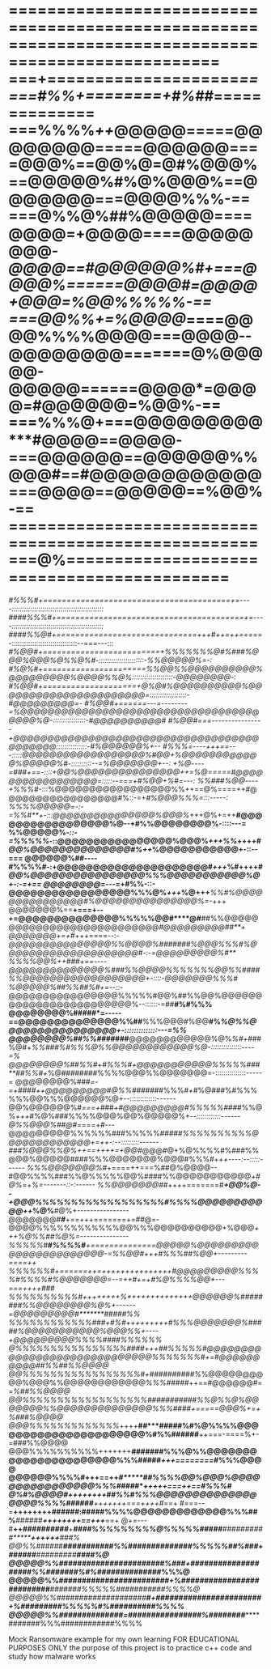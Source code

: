 

====================================================================================================
===**********+========******======****======****=====*#%%*+========+*#%##*======******=====******===
===%%%%*++*@@@@@=====@@@@@@@@=====@@@@@@====@@@%==@@%@=@#%@@@%==@@@@@%#%@%@@@%==@@@@@@@===@@@@%%%-==
===@%%@%##%@@@@@====@@@@=+@@@@====@@@@@@@@*-@@@@==#@@@@@@%#+===@@@@%======@@@@#=@@@@+@@@=%@@%%%%%-==
===@@%%+=%@@@@*====@@@@%%%%@@@@===@@@@--@@@@@@@@=======@%@@@@@-@@@@@======@@@@*=@@@@=#@@@@@@=%@@%-==
===%%%@+===@@@@@**@@@@*****#@@@@==@@@@-===@@@@@@==@@@@@@%%@@@#==#@@@@@@@@@@@@===@@@@==@@@@@==%@@%-==
=======================================================@%===========================================
====================================================================================================
***#%%%#+========================================+=----:::::::::::::::::::::::::::::::::::::::::::::
####%%%#+========================================+=----:::::::::::::::::::::::::::::::::::::::::::::
####%%@#+==============================+++*#*++=++====*=-::::::::::::::::::::::::::::::::--===---:::
***#%@@#+=========================+*%%%%%%%@#*%###%@@@%@@@%@%%@%#-::::::::::::::::::::::-%%@@@@@%=-:
***#%@%#+======================*%%@@%%@@@@@@@@@@%@@@@@@@@@%@@@@%%@%::::::::::::::::::::-*@@@@@@@@*-:
***#%@@#+====================+@%@#%@@@@@@@@@@%@@@@@@@@@@@@@@@@@@@@@@=::::::::::::::::::-#@@@@@@@@@=-
***#%@@#+======---=--------=%@@@@@@@@@@@@@@@@@@@@@@@@@@@@@@@@@@@@@@@%@-::::::::::::::::-#@@@@@@@@@@#
***#%@@#===----------------+@@@@@@@@@@@@@@@@@@@@@@@@@@@@@@@@@@@@@@@@@*@@:::::::::::::::-#%@@@@@@%+--
***#%%%*=----+++==---:::::*@@@@@@@@@@@@@@@@@@%#*@@+*%@@@@@@@@@@@@%@@@@@%#-::::::::::--=*%@@@@@@@+--:
***+*%@*----=###*+==-::::+@@%@@@@@@@@@@@@@@@*++=%@=====*#@@@@@@@@@@@@@@@@@=:::::--===+*#%@@*+%#=---:
%%###%@@*----+%%%#**-:::%@@@@@@@@@@@@@@@@@%%++==@%====++#@@@@@@@@@@@@@@@@@#%::-=+*#%@@@%%%=:::-----:
%%%%@@@@@=-:-=%%#**+-:::@@@@@@@@@@@@@@@%@@@%*+++@%+=++**#@@@@@@@@@@@@@@@@@%@--+#%%@@@@@@@@%-::::---=
%%@@@@@%*-::-=%%%%%*-::@@@@@@@@@@@@@@@@%@@@%*+++%%*++++*#@@%@@@@@@@@@@@@@@#%++*%@@@@@@@@@@@+-::--===
@@@@@@%##----#%%%%#-:+@@@@@@@@@@@@@@@@@@@@@#*+++*%#++++*#@@%@@@@@@@@@@@@@@@@%%%@@@@@@@@@@@%@+-:-=+==
@@@@@@@@*=---=+#%%-::-@@@@@@@@@@@@@@@@@%%%@%*+++*%@+++***%%#%@@@@@@@@@@@@@@@#%@@@@@@@@@@@@@@@%=-*+++
@@@@@@@%==**+===+*--*+=@@@@@@@@@@@@@@%%%%%@@#****@#**##%%@@@@@@@@@@@@@@@@@@@@@@@@@@@*#@@@@@@@@@##**+
@@@@@@@+=+#*+++====--:-*@@@@@@@@@@@@@@@%%@@@@%#######%@@@%%%#%@@@@@@@@@@@@@@@@@@@@#-:-=@@@@@@@@@%#**
%%%%@@%++###***+==----@@@@@@@@@@@@@@%###%%@@@@%%%%%%%@@%%####%%@@@@@@@@@@@@@@@@@@+-::::-*@@@@@@@%%%#
%@@@@@%##%%##%#+=--::-*@@@@@@@@@@@@@@@@%%%%%#@@%##%%@@%@@@@@@@@@@@@@@@@@@@@@@@@%--::::::-=##**#%#%%%
@@@@@@@@%#####*=-----==@@@@@@@@@@@@@@%%##**%%%@@@#%@@**#%*%@%%@@@@@@@@@@@@@@@@+-::::::::::::::---=%%
@@@@@@@@%##%%##*#####**@@@@@@@@@@@@%@%*%#+*###%@#+*%%###%#%%%@%%@@@@@@@@@@@@%@-:::::::::::::::----=%
@@@@@@@@%##%%#*+*#%%%#+@@@@@@@@@@@%%%%%###**##%%#+*%@########%%%%@@@%%@@@@@@@=-:::::::::::::::-----=
@@@@@@@@%###*=-=+####++@@@@@@@@@#@%%######*#%%%#*+*#%@###%#%%%%%%@@%%%@@@@@@%@+--:::::::::::::------
@@%@@@@@@%#*===+*###*+#@@@@@@@@@#%%%%%####*%%@%*+++*#%@%#*#*#%%%%@@@%@@%@@@@@%+*--::::::::::::------
@%%@@@%##@#*====+*#*---@@@@@@@@@%%%%%%###%%%%%##***###%%%%%%%%%%@@@@@@@@@@@@@+=++-:--:::::::::------
###%@@@%%@%*++==++*++=+@@#*@@@#@+%@%%%%#%###%%@@@%@@@@@####%%%@@@@@@@%@@@#%%%#++*+----:--:::::------
%%%@@@@@@@%#*+====++===%##@%@@@@--#@@%%%%###%%@%%%%%@@%####%%@@@@@@@@@@@*+#@%*=+*%=-------::-:------
%%@@@@@@@##*++++=======#***+@@%@--+@@@%%%%%%%%%%%%%%%%%%#%%%%@@@@@@@@@@@++*%@%**#@%+----------------
@@@@@@@#***#***+==+++=======+=##@=-@@@@%%%%%%%%%%%%@@%%%@@@@@@@@@@+%@@@*+++%@%%##%@%=---------------
%%%%%#******#%%%%#**+==============*@@@@@%@@@@@@@@@@@@@@@@@@@@@@@-=%%@@#+++#%%%##%@@+---------====++
%%%%%%#*+======**++=+++++++++++++++*#@@@@@@@@@%%%%#%%%%#%@@@@@@@=--=++#*+=+#%@%%%%@@*---===++++**###
%%%%%%%%%%#*++++++++*%*+++++++++++++**@@@@@@%#######*#%%@@@@@@@@%@%+------=*@@@@@@@@@#*******#####%%
%%%%%%%%%%%%###**+**#%#*+++++++++*#%%%@@@@@@@%###**##%@@@@@@@@@@@%@@@%%+----+@@@@@@@@@%%%%####%%%%%%
@%%%%%%%%%%%%%%%%#**###**+++*##%%%%%#@@@@@@@@@@@@@@@@@@@@@@@@@@@@@%%%%%%%#*+=#@@@@@@@@@@##%%##%%@@@@
@@%%%%%%%%%%%%%%%%%#*+***##########%*%@@@@@@@@@@%@@@%%@@@@@@@@@@@@*%%%#####*++==#@@@@@@#==*%##%%@@@@
@@%%%%%%%%%%%%%%%%%%****###########%*%@%%@%@@@@@@@%%@@@@@@@@@@@@@@*%%%####***+=====*@@@%+=+%###%@@@@
@@@%%%%%%%%%%%%%*++++**#*#****#####%#%@%%%%@@@@@@@@@@@@@@@@@@@@@@%#%%######**++===-====%+-=###%%@@@@
@@@%%%%%%%%%%+++++++******##***#####*%%%@%%@@@@@@@@@@@@@@@@@@@@@@%%%#####*******+++========*#%%%@@@@
@@@@@@%%%%#+++==++**********#*****##*%%%%@@%@@@%@@@@@@@@@@@@@@@@%%%####*#********+++++===++==#%%%#**
@%#%@@@@#++++++++*****#*************#%%#%%%@@@@@@@@@@@@@@@@@@%%%%##*******####***+++++++===++++#*==+
#===--=**++++++++*****######*********:#####%%%%@@@@@@@@@@@@@%%%##%******######***++++++++==+++***==+
@+=---#****++*********##########*****+****####%%%%%%%%%@%%%%%#####***##########********++++++***###%
@@%%#####*#*********###########%%##***##**#*#########%%%%%##%###+######**#########************####%@
@@@@@%%####################****###%###+#****###################%%##******#####%#%########*######%%%@
@@@@@%%####################*******####+%##########################******#######%%%%%###########%%%%@
@@@@@%%####################**********#+*#######################+%##*****#######%%%%%#%##########%%%%
@@@@@%%###******###########************=################%####*####********#######%%%############%%%%





Mock Ransomware example for my own learning
FOR EDUCATIONAL PURPOSES ONLY
the purpose of this project is to practice c++ code and study how malware works
